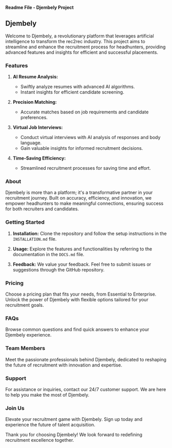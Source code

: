 **Readme File - Djembely Project**

## Djembely

Welcome to Djembely, a revolutionary platform that leverages artificial intelligence to transform the rec2rec industry. This project aims to streamline and enhance the recruitment process for headhunters, providing advanced features and insights for efficient and successful placements.

### Features

1. **AI Resume Analysis:**
   - Swiftly analyze resumes with advanced AI algorithms.
   - Instant insights for efficient candidate screening.

2. **Precision Matching:**
   - Accurate matches based on job requirements and candidate preferences.

3. **Virtual Job Interviews:**
   - Conduct virtual interviews with AI analysis of responses and body language.
   - Gain valuable insights for informed recruitment decisions.

4. **Time-Saving Efficiency:**
   - Streamlined recruitment processes for saving time and effort.

### About

Djembely is more than a platform; it's a transformative partner in your recruitment journey. Built on accuracy, efficiency, and innovation, we empower headhunters to make meaningful connections, ensuring success for both recruiters and candidates.

### Getting Started

1. **Installation:**
   Clone the repository and follow the setup instructions in the `INSTALLATION.md` file.

2. **Usage:**
   Explore the features and functionalities by referring to the documentation in the `DOCS.md` file.

3. **Feedback:**
   We value your feedback. Feel free to submit issues or suggestions through the GitHub repository.

### Pricing

Choose a pricing plan that fits your needs, from Essential to Enterprise. Unlock the power of Djembely with flexible options tailored for your recruitment goals.

### FAQs

Browse common questions and find quick answers to enhance your Djembely experience.

### Team Members

Meet the passionate professionals behind Djembely, dedicated to reshaping the future of recruitment with innovation and expertise.

### Support

For assistance or inquiries, contact our 24/7 customer support. We are here to help you make the most of Djembely.

### Join Us

Elevate your recruitment game with Djembely. Sign up today and experience the future of talent acquisition.

Thank you for choosing Djembely! We look forward to redefining recruitment excellence together.